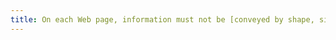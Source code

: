 ```yaml
---
title: On each Web page, information must not be [conveyed by shape, size or location](#indication-given-by-shape-size-or-plocation) alone. Has this rule been followed?
---
```


